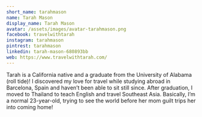 ```yaml
---
short_name: tarahmason
name: Tarah Mason
display_name: Tarah Mason
avatar: /assets/images/avatar-tarahmason.png
facebook: travelwithtarah
instagram: tarahmason
pintrest: tarahmason
linkedin: tarah-mason-680893bb
web: https://www.travelwithtarah.com/
---
```

Tarah is a California native and a graduate from the University of Alabama (roll tide)! I discovered my love for travel while studying abroad in Barcelona, Spain and haven’t been able to sit still since. After graduation, I moved to Thailand to teach English and travel Southeast Asia. Basically, I’m a normal 23-year-old, trying to see the world before her mom guilt trips her into coming home!
